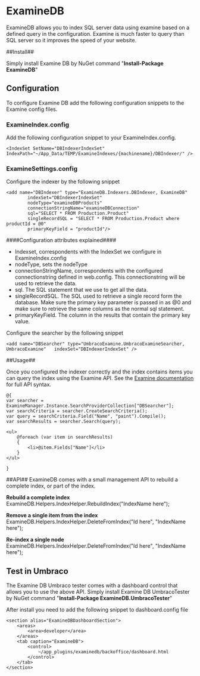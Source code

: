 # ExamineDB
ExamineDB allows you to index SQL server data using examine based on a defined query in the configuration. Examine is much faster to query than SQL server so it improves the speed of your website. 

##Install##

Simply install Examine DB by NuGet command "**Install-Package ExamineDB**"

## Configuration ##
To configure Examine DB add the following configuration snippets to the Examine config files.

### ExamineIndex.config ###

Add the following configuration snippet to your ExamineIndex.config.

    <IndexSet SetName="DBIndexerIndexSet" IndexPath="~/App_Data/TEMP/ExamineIndexes/{machinename}/DBIndexer/" />

### ExamineSettings.config ###

Configure the indexer by the following snippet

    <add name="DBIndexer" type="ExamineDB.Indexers.DBIndexer, ExamineDB"
            indexSet="DBIndexerIndexSet"
	        nodeType="examineDBProducts"
	        connectionStringName="examineDBConnection"
	        sql="SELECT * FROM Production.Product"
	        singleRecordSQL = "SELECT * FROM Production.Product where productId = @0"
	        primaryKeyField = "productId"/>

####Configuration attributes explained####

- Indexset, correspondents with the IndexSet we configure in ExamineIndex.config
- nodeType, sets the nodeType
- connectionStringName, correspondents with the configured connectionstring defined in web.config. This connectionstring will be used to retrieve the data.
- sql. The SQL statement that we use to get all the data.
- singleRecordSQL. The SQL used to retrieve a single record form the database. Make sure the primary key parameter is passed in as @0 and make sure to retrieve the same columns as the normal sql statement.
- primaryKeyField. The column in the results that contain the primary key value.

Configure the searcher by the following snippet
    
    <add name="DBSearcher" type="UmbracoExamine.UmbracoExamineSearcher, UmbracoExamine"   indexSet="DBIndexerIndexSet" />

##Usage##

Once you configured the indexer correctly and the index contains items you can query the index using the Examine API. See the [Examine documentation](https://our.umbraco.org/documentation/reference/searching/examine/) for full API syntax.

    @{
	var searcher = ExamineManager.Instance.SearchProviderCollection["DBSearcher"];
	var searchCriteria = searcher.CreateSearchCriteria();
	var query = searchCriteria.Field("Name", "paint").Compile();
	var searchResults = searcher.Search(query);

	<ul>
    	@foreach (var item in searchResults)
	    {
    	    <li>@item.Fields["Name"]</li>
	    }
	</ul>

	}

##API##
ExamineDB  comes with a small management API to rebuild a complete index, or part of the index.

**Rebuild a complete index**
    ExamineDB.Helpers.IndexHelper.RebuildIndex("IndexName here");

**Remove a single item from the index**
    ExamineDB.Helpers.IndexHelper.DeleteFromIndex("Id here", "IndexName here");

**Re-index a single node**
    ExamineDB.Helpers.IndexHelper.DeleteFromIndex("Id here", "IndexName here");

## Test in Umbraco ##

The Examine DB Umbraco tester comes with a dashboard control that allows you to use the above API. 
Simply install Examine DB UmbracoTester by NuGet command "**Install-Package ExamineDB.UmbracoTester**"

After install you need to add the following snippet to dashboard.config file

    <section alias="ExamineDBDashboardSection">
    	<areas>
      		<area>developer</area>
    	</areas>
    	<tab caption="ExamineDB">
      		<control>
        		~/app_plugins/examinedb/backoffice/dashboard.html
      		</control>
    	</tab>
  	</section>
